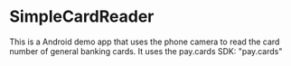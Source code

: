 # SimpleCardReader
This is a Android demo app that uses the phone camera to read the card number of general banking cards. It uses the pay.cards SDK: "pay.cards"
